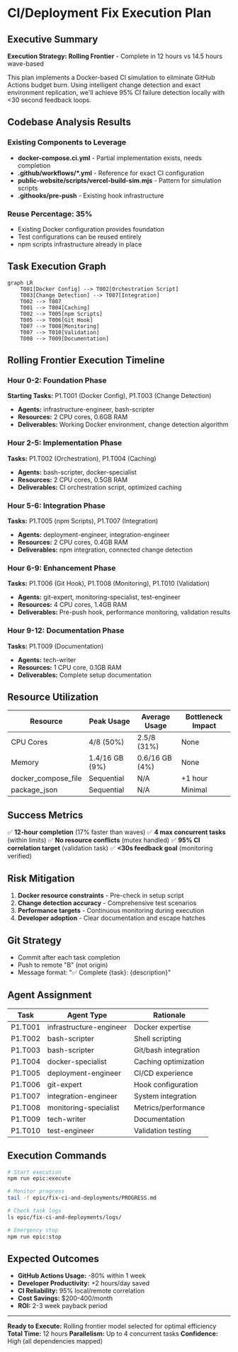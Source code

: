 # CI/Deployment Fix Execution Plan

## Executive Summary

**Execution Strategy: Rolling Frontier** - Complete in 12 hours vs 14.5 hours wave-based

This plan implements a Docker-based CI simulation to eliminate GitHub Actions budget burn. Using intelligent change detection and exact environment replication, we'll achieve 95% CI failure detection locally with <30 second feedback loops.

## Codebase Analysis Results

### Existing Components to Leverage
- **docker-compose.ci.yml** - Partial implementation exists, needs completion
- **.github/workflows/*.yml** - Reference for exact CI configuration
- **public-website/scripts/vercel-build-sim.mjs** - Pattern for simulation scripts
- **.githooks/pre-push** - Existing hook infrastructure

### Reuse Percentage: 35%
- Existing Docker configuration provides foundation
- Test configurations can be reused entirely
- npm scripts infrastructure already in place

## Task Execution Graph

```mermaid
graph LR
    T001[Docker Config] --> T002[Orchestration Script]
    T003[Change Detection] --> T007[Integration]
    T002 --> T007
    T001 --> T004[Caching]
    T002 --> T005[npm Scripts]
    T005 --> T006[Git Hook]
    T007 --> T008[Monitoring]
    T007 --> T010[Validation]
    T008 --> T009[Documentation]
```

## Rolling Frontier Execution Timeline

### Hour 0-2: Foundation Phase
**Starting Tasks:** P1.T001 (Docker Config), P1.T003 (Change Detection)
- **Agents:** infrastructure-engineer, bash-scripter
- **Resources:** 2 CPU cores, 0.6GB RAM
- **Deliverables:** Working Docker environment, change detection algorithm

### Hour 2-5: Implementation Phase
**Tasks:** P1.T002 (Orchestration), P1.T004 (Caching)
- **Agents:** bash-scripter, docker-specialist
- **Resources:** 2 CPU cores, 0.5GB RAM
- **Deliverables:** CI orchestration script, optimized caching

### Hour 5-6: Integration Phase
**Tasks:** P1.T005 (npm Scripts), P1.T007 (Integration)
- **Agents:** deployment-engineer, integration-engineer
- **Resources:** 2 CPU cores, 0.4GB RAM
- **Deliverables:** npm integration, connected change detection

### Hour 6-9: Enhancement Phase
**Tasks:** P1.T006 (Git Hook), P1.T008 (Monitoring), P1.T010 (Validation)
- **Agents:** git-expert, monitoring-specialist, test-engineer
- **Resources:** 4 CPU cores, 1.4GB RAM
- **Deliverables:** Pre-push hook, performance monitoring, validation results

### Hour 9-12: Documentation Phase
**Tasks:** P1.T009 (Documentation)
- **Agents:** tech-writer
- **Resources:** 1 CPU core, 0.1GB RAM
- **Deliverables:** Complete setup documentation

## Resource Utilization

| Resource | Peak Usage | Average Usage | Bottleneck Impact |
|----------|------------|---------------|-------------------|
| CPU Cores | 4/8 (50%) | 2.5/8 (31%) | None |
| Memory | 1.4/16 GB (9%) | 0.6/16 GB (4%) | None |
| docker_compose_file | Sequential | N/A | +1 hour |
| package_json | Sequential | N/A | Minimal |

## Success Metrics

✅ **12-hour completion** (17% faster than waves)
✅ **4 max concurrent tasks** (within limits)
✅ **No resource conflicts** (mutex handled)
✅ **95% CI correlation target** (validation task)
✅ **<30s feedback goal** (monitoring verified)

## Risk Mitigation

1. **Docker resource constraints** - Pre-check in setup script
2. **Change detection accuracy** - Comprehensive test scenarios
3. **Performance targets** - Continuous monitoring during execution
4. **Developer adoption** - Clear documentation and escape hatches

## Git Strategy

- Commit after each task completion
- Push to remote "B" (not origin)
- Message format: "✅ Complete {task}: {description}"

## Agent Assignment

| Task | Agent Type | Rationale |
|------|------------|-----------|
| P1.T001 | infrastructure-engineer | Docker expertise |
| P1.T002 | bash-scripter | Shell scripting |
| P1.T003 | bash-scripter | Git/bash integration |
| P1.T004 | docker-specialist | Caching optimization |
| P1.T005 | deployment-engineer | CI/CD experience |
| P1.T006 | git-expert | Hook configuration |
| P1.T007 | integration-engineer | System integration |
| P1.T008 | monitoring-specialist | Metrics/performance |
| P1.T009 | tech-writer | Documentation |
| P1.T010 | test-engineer | Validation testing |

## Execution Commands

```bash
# Start execution
npm run epic:execute

# Monitor progress
tail -f epic/fix-ci-and-deployments/PROGRESS.md

# Check task logs
ls epic/fix-ci-and-deployments/logs/

# Emergency stop
npm run epic:stop
```

## Expected Outcomes

- **GitHub Actions Usage:** -80% within 1 week
- **Developer Productivity:** +2 hours/day saved
- **CI Reliability:** 95% local/remote correlation
- **Cost Savings:** $200-400/month
- **ROI:** 2-3 week payback period

---

**Ready to Execute:** Rolling frontier model selected for optimal efficiency
**Total Time:** 12 hours
**Parallelism:** Up to 4 concurrent tasks
**Confidence:** High (all dependencies mapped)